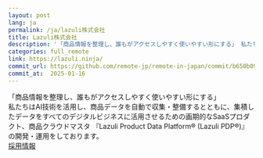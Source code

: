 ```yaml
---
layout: post
lang: ja
permalink: /ja/lazuli株式会社
title: Lazuli株式会社
description: '「商品情報を整理し、誰もがアクセスしやすく使いやすい形にする」 私たちはAI技術を活用し、商品データを自動で収集・整備するとともに、集積したデータをすべてのデジタルビジネスに活用させるための画期的なSaaSプロダクト、商品クラウドマスタ 『Lazuli Product Data Platform® (Lazuli PDP®)』の開発・運用をしております。  採用情報'
categories: full_remote
link: https://lazuli.ninja/
commit_url: https://github.com/remote-jp/remote-in-japan/commit/b650b0994970e1784f9df7f676d17574b0470674
commit_at:  2025-01-16
---
```


<p>「商品情報を整理し、誰もがアクセスしやすく使いやすい形にする」<br />私たちはAI技術を活用し、商品データを自動で収集・整備するとともに、集積したデータをすべてのデジタルビジネスに活用させるための画期的なSaaSプロダクト、商品クラウドマスタ 『Lazuli Product Data Platform® (Lazuli PDP®)』の開発・運用をしております。 <br /><a href="https://herp.careers/v1/lazuli">採用情報</a></p>

